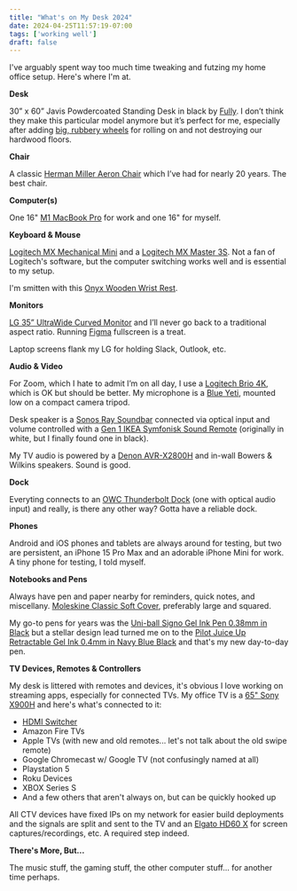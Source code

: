 ```yaml
---
title: "What's on My Desk 2024"
date: 2024-04-25T11:57:19-07:00
tags: ['working well']
draft: false
---
```


I've arguably spent way too much time tweaking and futzing my home office setup. Here's where I'm at.

**Desk**

30” x 60” Javis Powdercoated Standing Desk in black by [Fully](https://www.fully.com/standing-desks/jarvis.html). I don’t think they make this particular model anymore but it’s perfect for me, especially after adding [big, rubbery wheels](https://www.amazon.com/gp/product/B071JDVJN6/) for rolling on and not destroying our hardwood floors.

**Chair**

A classic [Herman Miller Aeron Chair](https://store.hermanmiller.com/office-chairs-aeron/aeron-chair/2195348.html?lang=en_US) which I’ve had for nearly 20 years. The best chair.

**Computer(s)**

One 16" [M1 MacBook Pro](https://www.apple.com/) for work and one 16" for myself.

**Keyboard & Mouse**

[Logitech MX Mechanical Mini](https://www.amazon.com/gp/product/B09LK73VHG/) and a [Logitech MX Master 3S](https://www.amazon.com/gp/product/B09HM94VDS/). Not a fan of Logitech's software, but the computer switching works well and is essential to my setup.

I'm smitten with this [Onyx Wooden Wrist Rest](https://www.amazon.com/gp/product/B01N0N6VPL/).

**Monitors**

[LG 35” UltraWide Curved Monitor](https://www.lg.com/us/business/computer-monitors/lg-35bn75c-b) and I’ll never go back to a traditional aspect ratio. Running [Figma](https://www.figma.com/) fullscreen is a treat. 

Laptop screens flank my LG for holding Slack, Outlook, etc.

**Audio & Video**

For Zoom, which I hate to admit I’m on all day, I use a [Logitech Brio 4K](https://www.amazon.com/Logitech-Calling-Noise-Canceling-Correction-Microsoft/dp/B01N5UOYC4/), which is OK but should be better. My microphone is a [Blue Yeti](https://www.amazon.com/Microphone-Recording-Streaming-Podcasting-Adjustable/dp/B00N1YPXW2/), mounted low on a compact camera tripod.

Desk speaker is a [Sonos Ray Soundbar](https://www.sonos.com/en-us/shop/ray) connected via optical input and volume controlled with a [Gen 1 IKEA Symfonisk Sound Remote](https://www.theverge.com/2019/10/1/20892984/ikea-sound-controller-review-symfonisk) (originally in white, but I finally found one in black).

My TV audio is powered by a [Denon AVR-X2800H](https://www.amazon.com/gp/product/B0BBZ2972F/) and in-wall Bowers & Wilkins speakers. Sound is good.

**Dock**

Everyting connects to an [OWC Thunderbolt Dock](https://www.owc.com/solutions/thunderbolt-dock) (one with optical audio input) and really, is there any other way? Gotta have a reliable dock. 

**Phones**

Android and iOS phones and tablets are always around for testing, but two are persistent, an iPhone 15 Pro Max and an adorable iPhone Mini for work. A tiny phone for testing, I told myself.

**Notebooks and Pens**

Always have pen and paper nearby for reminders, quick notes, and miscellany. [Moleskine Classic Soft Cover](https://www.moleskine.com/en-us/shop/notebooks/the-legendary-notebook/classic-notebook-black-8053853602800.html), preferably large and squared.

My go-to pens for years was the [Uni-ball Signo Gel Ink Pen 0.38mm in Black](https://www.amazon.com/gp/product/B003FXWGWE/) but a stellar design lead turned me on to the [Pilot Juice Up Retractable Gel Ink 0.4mm in Navy Blue Black](https://www.amazon.com/gp/product/B07HGPWNXB/) and that's my new day-to-day pen.

**TV Devices, Remotes & Controllers**

My desk is littered with remotes and devices, it's obvious I love working on streaming apps, especially for connected TVs. My office TV is a [65" Sony X900H](https://www.sony.com/en-cd/electronics/televisions/x90h-series) and here's what's connected to it:

+ [HDMI Switcher](https://www.amazon.com/gp/product/B06WV5YJ6H/)
+ Amazon Fire TVs
+ Apple TVs (with new and old remotes... let's not talk about the old swipe remote)
+ Google Chromecast w/ Google TV (not confusingly named at all)
+ Playstation 5
+ Roku Devices
+ XBOX Series S
+ And a few others that aren't always on, but can be quickly hooked up

All CTV devices have fixed IPs on my network for easier build deployments and the signals are split and sent to the TV and an [Elgato HD60 X](https://www.amazon.com/Elgato-HD60-External-Capture-Card/dp/B09V1KJ3J4) for screen captures/recordings, etc. A required step indeed.

**There's More, But...**

The music stuff, the gaming stuff, the other computer stuff... for another time perhaps.